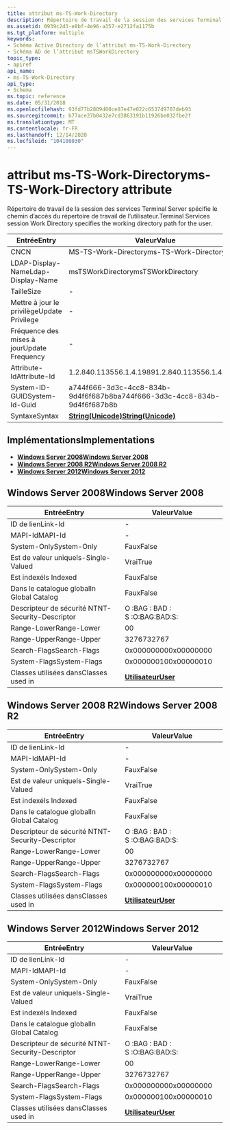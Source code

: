 ```yaml
---
title: attribut ms-TS-Work-Directory
description: Répertoire de travail de la session des services Terminal Server spécifie le chemin d’accès du répertoire de travail de l’utilisateur.
ms.assetid: 0939c2d3-e8bf-4e96-a357-e2712fa1175b
ms.tgt_platform: multiple
keywords:
- Schéma Active Directory de l’attribut ms-TS-Work-Directory
- Schéma AD de l’attribut msTSWorkDirectory
topic_type:
- apiref
api_name:
- ms-TS-Work-Directory
api_type:
- Schema
ms.topic: reference
ms.date: 05/31/2018
ms.openlocfilehash: 93fd77b2809d80ce87e47e022c6537d9707deb93
ms.sourcegitcommit: b77ace27b0432e7cd3863191b11926be032fbe2f
ms.translationtype: MT
ms.contentlocale: fr-FR
ms.lasthandoff: 12/14/2020
ms.locfileid: "104108030"
---
```

# <a name="ms-ts-work-directory-attribute"></a><span data-ttu-id="7d215-105">attribut ms-TS-Work-Directory</span><span class="sxs-lookup"><span data-stu-id="7d215-105">ms-TS-Work-Directory attribute</span></span>

<span data-ttu-id="7d215-106">Répertoire de travail de la session des services Terminal Server spécifie le chemin d’accès du répertoire de travail de l’utilisateur.</span><span class="sxs-lookup"><span data-stu-id="7d215-106">Terminal Services session Work Directory specifies the working directory path for the user.</span></span>



| <span data-ttu-id="7d215-107">Entrée</span><span class="sxs-lookup"><span data-stu-id="7d215-107">Entry</span></span> | <span data-ttu-id="7d215-108">Valeur</span><span class="sxs-lookup"><span data-stu-id="7d215-108">Value</span></span> |
|-------------------|---------------------------------------------|
| <span data-ttu-id="7d215-109">CN</span><span class="sxs-lookup"><span data-stu-id="7d215-109">CN</span></span>                | <span data-ttu-id="7d215-110">MS-TS-Work-Directory</span><span class="sxs-lookup"><span data-stu-id="7d215-110">ms-TS-Work-Directory</span></span>                        |
| <span data-ttu-id="7d215-111">LDAP-Display-Name</span><span class="sxs-lookup"><span data-stu-id="7d215-111">Ldap-Display-Name</span></span> | <span data-ttu-id="7d215-112">msTSWorkDirectory</span><span class="sxs-lookup"><span data-stu-id="7d215-112">msTSWorkDirectory</span></span>                           |
| <span data-ttu-id="7d215-113">Taille</span><span class="sxs-lookup"><span data-stu-id="7d215-113">Size</span></span>              | \-                                          |
| <span data-ttu-id="7d215-114">Mettre à jour le privilège</span><span class="sxs-lookup"><span data-stu-id="7d215-114">Update Privilege</span></span>  | \-                                          |
| <span data-ttu-id="7d215-115">Fréquence des mises à jour</span><span class="sxs-lookup"><span data-stu-id="7d215-115">Update Frequency</span></span>  | \-                                          |
| <span data-ttu-id="7d215-116">Attribute-Id</span><span class="sxs-lookup"><span data-stu-id="7d215-116">Attribute-Id</span></span>      | <span data-ttu-id="7d215-117">1.2.840.113556.1.4.1989</span><span class="sxs-lookup"><span data-stu-id="7d215-117">1.2.840.113556.1.4.1989</span></span>                     |
| <span data-ttu-id="7d215-118">System-ID-GUID</span><span class="sxs-lookup"><span data-stu-id="7d215-118">System-Id-Guid</span></span>    | <span data-ttu-id="7d215-119">a744f666-3d3c-4cc8-834b-9d4f6f687b8b</span><span class="sxs-lookup"><span data-stu-id="7d215-119">a744f666-3d3c-4cc8-834b-9d4f6f687b8b</span></span>        |
| <span data-ttu-id="7d215-120">Syntaxe</span><span class="sxs-lookup"><span data-stu-id="7d215-120">Syntax</span></span>            | [<span data-ttu-id="7d215-121">**String(Unicode)**</span><span class="sxs-lookup"><span data-stu-id="7d215-121">**String(Unicode)**</span></span>](s-string-unicode.md) |



## <a name="implementations"></a><span data-ttu-id="7d215-122">Implémentations</span><span class="sxs-lookup"><span data-stu-id="7d215-122">Implementations</span></span>

-   [<span data-ttu-id="7d215-123">**Windows Server 2008**</span><span class="sxs-lookup"><span data-stu-id="7d215-123">**Windows Server 2008**</span></span>](#windows-server-2008)
-   [<span data-ttu-id="7d215-124">**Windows Server 2008 R2**</span><span class="sxs-lookup"><span data-stu-id="7d215-124">**Windows Server 2008 R2**</span></span>](#windows-server-2008-r2)
-   [<span data-ttu-id="7d215-125">**Windows Server 2012**</span><span class="sxs-lookup"><span data-stu-id="7d215-125">**Windows Server 2012**</span></span>](#windows-server-2012)

## <a name="windows-server-2008"></a><span data-ttu-id="7d215-126">Windows Server 2008</span><span class="sxs-lookup"><span data-stu-id="7d215-126">Windows Server 2008</span></span>



| <span data-ttu-id="7d215-127">Entrée</span><span class="sxs-lookup"><span data-stu-id="7d215-127">Entry</span></span> | <span data-ttu-id="7d215-128">Valeur</span><span class="sxs-lookup"><span data-stu-id="7d215-128">Value</span></span> |
|------------------------|-----------------------------------|
| <span data-ttu-id="7d215-129">ID de lien</span><span class="sxs-lookup"><span data-stu-id="7d215-129">Link-Id</span></span>                | \-                                |
| <span data-ttu-id="7d215-130">MAPI-Id</span><span class="sxs-lookup"><span data-stu-id="7d215-130">MAPI-Id</span></span>                | \-                                |
| <span data-ttu-id="7d215-131">System-Only</span><span class="sxs-lookup"><span data-stu-id="7d215-131">System-Only</span></span>            | <span data-ttu-id="7d215-132">Faux</span><span class="sxs-lookup"><span data-stu-id="7d215-132">False</span></span>                             |
| <span data-ttu-id="7d215-133">Est de valeur unique</span><span class="sxs-lookup"><span data-stu-id="7d215-133">Is-Single-Valued</span></span>       | <span data-ttu-id="7d215-134">Vrai</span><span class="sxs-lookup"><span data-stu-id="7d215-134">True</span></span>                              |
| <span data-ttu-id="7d215-135">Est indexé</span><span class="sxs-lookup"><span data-stu-id="7d215-135">Is Indexed</span></span>             | <span data-ttu-id="7d215-136">Faux</span><span class="sxs-lookup"><span data-stu-id="7d215-136">False</span></span>                             |
| <span data-ttu-id="7d215-137">Dans le catalogue global</span><span class="sxs-lookup"><span data-stu-id="7d215-137">In Global Catalog</span></span>      | <span data-ttu-id="7d215-138">Faux</span><span class="sxs-lookup"><span data-stu-id="7d215-138">False</span></span>                             |
| <span data-ttu-id="7d215-139">Descripteur de sécurité NT</span><span class="sxs-lookup"><span data-stu-id="7d215-139">NT-Security-Descriptor</span></span> | <span data-ttu-id="7d215-140">O :BAG : BAD : S :</span><span class="sxs-lookup"><span data-stu-id="7d215-140">O:BAG:BAD:S:</span></span>                      |
| <span data-ttu-id="7d215-141">Range-Lower</span><span class="sxs-lookup"><span data-stu-id="7d215-141">Range-Lower</span></span>            | <span data-ttu-id="7d215-142">0</span><span class="sxs-lookup"><span data-stu-id="7d215-142">0</span></span>                                 |
| <span data-ttu-id="7d215-143">Range-Upper</span><span class="sxs-lookup"><span data-stu-id="7d215-143">Range-Upper</span></span>            | <span data-ttu-id="7d215-144">32767</span><span class="sxs-lookup"><span data-stu-id="7d215-144">32767</span></span>                             |
| <span data-ttu-id="7d215-145">Search-Flags</span><span class="sxs-lookup"><span data-stu-id="7d215-145">Search-Flags</span></span>           | <span data-ttu-id="7d215-146">0x00000000</span><span class="sxs-lookup"><span data-stu-id="7d215-146">0x00000000</span></span>                        |
| <span data-ttu-id="7d215-147">System-Flags</span><span class="sxs-lookup"><span data-stu-id="7d215-147">System-Flags</span></span>           | <span data-ttu-id="7d215-148">0x00000010</span><span class="sxs-lookup"><span data-stu-id="7d215-148">0x00000010</span></span>                        |
| <span data-ttu-id="7d215-149">Classes utilisées dans</span><span class="sxs-lookup"><span data-stu-id="7d215-149">Classes used in</span></span>        | [<span data-ttu-id="7d215-150">**Utilisateur**</span><span class="sxs-lookup"><span data-stu-id="7d215-150">**User**</span></span>](c-user.md)<br/> |



## <a name="windows-server-2008-r2"></a><span data-ttu-id="7d215-151">Windows Server 2008 R2</span><span class="sxs-lookup"><span data-stu-id="7d215-151">Windows Server 2008 R2</span></span>



| <span data-ttu-id="7d215-152">Entrée</span><span class="sxs-lookup"><span data-stu-id="7d215-152">Entry</span></span> | <span data-ttu-id="7d215-153">Valeur</span><span class="sxs-lookup"><span data-stu-id="7d215-153">Value</span></span> |
|------------------------|-----------------------------------|
| <span data-ttu-id="7d215-154">ID de lien</span><span class="sxs-lookup"><span data-stu-id="7d215-154">Link-Id</span></span>                | \-                                |
| <span data-ttu-id="7d215-155">MAPI-Id</span><span class="sxs-lookup"><span data-stu-id="7d215-155">MAPI-Id</span></span>                | \-                                |
| <span data-ttu-id="7d215-156">System-Only</span><span class="sxs-lookup"><span data-stu-id="7d215-156">System-Only</span></span>            | <span data-ttu-id="7d215-157">Faux</span><span class="sxs-lookup"><span data-stu-id="7d215-157">False</span></span>                             |
| <span data-ttu-id="7d215-158">Est de valeur unique</span><span class="sxs-lookup"><span data-stu-id="7d215-158">Is-Single-Valued</span></span>       | <span data-ttu-id="7d215-159">Vrai</span><span class="sxs-lookup"><span data-stu-id="7d215-159">True</span></span>                              |
| <span data-ttu-id="7d215-160">Est indexé</span><span class="sxs-lookup"><span data-stu-id="7d215-160">Is Indexed</span></span>             | <span data-ttu-id="7d215-161">Faux</span><span class="sxs-lookup"><span data-stu-id="7d215-161">False</span></span>                             |
| <span data-ttu-id="7d215-162">Dans le catalogue global</span><span class="sxs-lookup"><span data-stu-id="7d215-162">In Global Catalog</span></span>      | <span data-ttu-id="7d215-163">Faux</span><span class="sxs-lookup"><span data-stu-id="7d215-163">False</span></span>                             |
| <span data-ttu-id="7d215-164">Descripteur de sécurité NT</span><span class="sxs-lookup"><span data-stu-id="7d215-164">NT-Security-Descriptor</span></span> | <span data-ttu-id="7d215-165">O :BAG : BAD : S :</span><span class="sxs-lookup"><span data-stu-id="7d215-165">O:BAG:BAD:S:</span></span>                      |
| <span data-ttu-id="7d215-166">Range-Lower</span><span class="sxs-lookup"><span data-stu-id="7d215-166">Range-Lower</span></span>            | <span data-ttu-id="7d215-167">0</span><span class="sxs-lookup"><span data-stu-id="7d215-167">0</span></span>                                 |
| <span data-ttu-id="7d215-168">Range-Upper</span><span class="sxs-lookup"><span data-stu-id="7d215-168">Range-Upper</span></span>            | <span data-ttu-id="7d215-169">32767</span><span class="sxs-lookup"><span data-stu-id="7d215-169">32767</span></span>                             |
| <span data-ttu-id="7d215-170">Search-Flags</span><span class="sxs-lookup"><span data-stu-id="7d215-170">Search-Flags</span></span>           | <span data-ttu-id="7d215-171">0x00000000</span><span class="sxs-lookup"><span data-stu-id="7d215-171">0x00000000</span></span>                        |
| <span data-ttu-id="7d215-172">System-Flags</span><span class="sxs-lookup"><span data-stu-id="7d215-172">System-Flags</span></span>           | <span data-ttu-id="7d215-173">0x00000010</span><span class="sxs-lookup"><span data-stu-id="7d215-173">0x00000010</span></span>                        |
| <span data-ttu-id="7d215-174">Classes utilisées dans</span><span class="sxs-lookup"><span data-stu-id="7d215-174">Classes used in</span></span>        | [<span data-ttu-id="7d215-175">**Utilisateur**</span><span class="sxs-lookup"><span data-stu-id="7d215-175">**User**</span></span>](c-user.md)<br/> |



## <a name="windows-server-2012"></a><span data-ttu-id="7d215-176">Windows Server 2012</span><span class="sxs-lookup"><span data-stu-id="7d215-176">Windows Server 2012</span></span>



| <span data-ttu-id="7d215-177">Entrée</span><span class="sxs-lookup"><span data-stu-id="7d215-177">Entry</span></span> | <span data-ttu-id="7d215-178">Valeur</span><span class="sxs-lookup"><span data-stu-id="7d215-178">Value</span></span> |
|------------------------|-----------------------------------|
| <span data-ttu-id="7d215-179">ID de lien</span><span class="sxs-lookup"><span data-stu-id="7d215-179">Link-Id</span></span>                | \-                                |
| <span data-ttu-id="7d215-180">MAPI-Id</span><span class="sxs-lookup"><span data-stu-id="7d215-180">MAPI-Id</span></span>                | \-                                |
| <span data-ttu-id="7d215-181">System-Only</span><span class="sxs-lookup"><span data-stu-id="7d215-181">System-Only</span></span>            | <span data-ttu-id="7d215-182">Faux</span><span class="sxs-lookup"><span data-stu-id="7d215-182">False</span></span>                             |
| <span data-ttu-id="7d215-183">Est de valeur unique</span><span class="sxs-lookup"><span data-stu-id="7d215-183">Is-Single-Valued</span></span>       | <span data-ttu-id="7d215-184">Vrai</span><span class="sxs-lookup"><span data-stu-id="7d215-184">True</span></span>                              |
| <span data-ttu-id="7d215-185">Est indexé</span><span class="sxs-lookup"><span data-stu-id="7d215-185">Is Indexed</span></span>             | <span data-ttu-id="7d215-186">Faux</span><span class="sxs-lookup"><span data-stu-id="7d215-186">False</span></span>                             |
| <span data-ttu-id="7d215-187">Dans le catalogue global</span><span class="sxs-lookup"><span data-stu-id="7d215-187">In Global Catalog</span></span>      | <span data-ttu-id="7d215-188">Faux</span><span class="sxs-lookup"><span data-stu-id="7d215-188">False</span></span>                             |
| <span data-ttu-id="7d215-189">Descripteur de sécurité NT</span><span class="sxs-lookup"><span data-stu-id="7d215-189">NT-Security-Descriptor</span></span> | <span data-ttu-id="7d215-190">O :BAG : BAD : S :</span><span class="sxs-lookup"><span data-stu-id="7d215-190">O:BAG:BAD:S:</span></span>                      |
| <span data-ttu-id="7d215-191">Range-Lower</span><span class="sxs-lookup"><span data-stu-id="7d215-191">Range-Lower</span></span>            | <span data-ttu-id="7d215-192">0</span><span class="sxs-lookup"><span data-stu-id="7d215-192">0</span></span>                                 |
| <span data-ttu-id="7d215-193">Range-Upper</span><span class="sxs-lookup"><span data-stu-id="7d215-193">Range-Upper</span></span>            | <span data-ttu-id="7d215-194">32767</span><span class="sxs-lookup"><span data-stu-id="7d215-194">32767</span></span>                             |
| <span data-ttu-id="7d215-195">Search-Flags</span><span class="sxs-lookup"><span data-stu-id="7d215-195">Search-Flags</span></span>           | <span data-ttu-id="7d215-196">0x00000000</span><span class="sxs-lookup"><span data-stu-id="7d215-196">0x00000000</span></span>                        |
| <span data-ttu-id="7d215-197">System-Flags</span><span class="sxs-lookup"><span data-stu-id="7d215-197">System-Flags</span></span>           | <span data-ttu-id="7d215-198">0x00000010</span><span class="sxs-lookup"><span data-stu-id="7d215-198">0x00000010</span></span>                        |
| <span data-ttu-id="7d215-199">Classes utilisées dans</span><span class="sxs-lookup"><span data-stu-id="7d215-199">Classes used in</span></span>        | [<span data-ttu-id="7d215-200">**Utilisateur**</span><span class="sxs-lookup"><span data-stu-id="7d215-200">**User**</span></span>](c-user.md)<br/> |



 

 





